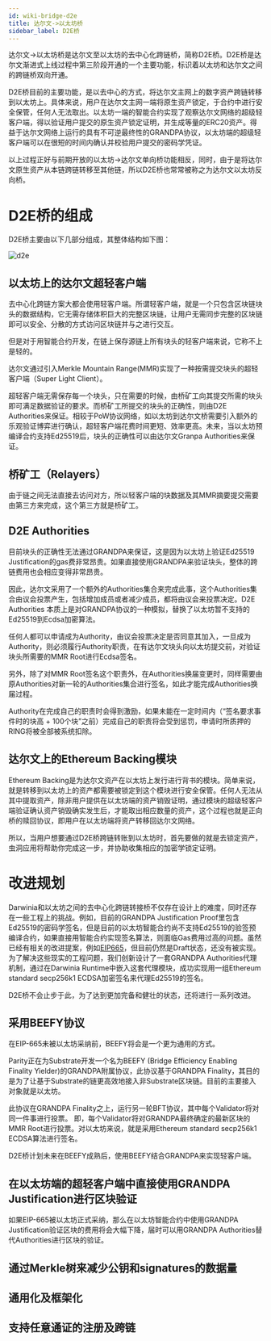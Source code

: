 ```yaml
---
id: wiki-bridge-d2e
title: 达尔文->以太坊桥
sidebar_label: D2E桥
---
```


达尔文->以太坊桥是达尔文至以太坊的去中心化跨链桥，简称D2E桥。D2E桥是达尔文渐进式上线过程中第三阶段开通的一个主要功能，标识着以太坊和达尔文之间的跨链桥双向开通。

D2E桥目前的主要功能，是以去中心的方式，将达尔文主网上的数字资产跨链转移到以太坊上。具体来说，用户在达尔文主网一端将原生资产锁定，于合约中进行安全保管，任何人无法取出。以太坊一端的智能合约实现了观察达尔文网络的超级轻客户端，得以验证用户提交的原生资产锁定证明，并生成等量的ERC20资产。得益于达尔文网络上运行的具有不可逆最终性的GRANDPA协议，以太坊端的超级轻客户端可以在很短的时间内确认并校验用户提交的密码学凭证。

以上过程正好与前期开放的以太坊->达尔文单向桥功能相反，同时，由于是将达尔文原生资产从本链跨链转移至其他链，所以D2E桥也常常被称之为达尔文以太坊反向桥。

# D2E桥的组成

D2E桥主要由以下几部分组成，其整体结构如下图：

![d2e](assets/d2e.png)

## 以太坊上的达尔文超轻客户端

去中心化跨链方案大都会使用轻客户端。所谓轻客户端，就是一个只包含区块链块头的数据结构，它无需存储体积巨大的完整区块链，让用户无需同步完整的区块链即可以安全、分散的方式访问区块链并与之进行交互。

但是对于用智能合约开发，在链上保存源链上所有块头的轻客户端来说，它称不上是轻的。

达尔文通过引入Merkle Mountain Range(MMR)实现了一种按需提交块头的超轻客户端（Super Light Client）。

超轻客户端无需保存每一个块头，只在需要的时候，由桥矿工向其提交所需的块头即可满足数据验证的要求。而桥矿工所提交的块头的正确性，则由D2E Authorities来保证。相较于PoW协议网络，如以太坊到达尔文桥需要引入额外的乐观验证博弈进行确认，超轻客户端花费时间更短、效率更高。未来，当以太坊预编译合约支持Ed25519后，块头的正确性可以由达尔文Granpa Authorities来保证。

## 桥矿工（Relayers）

由于链之间无法直接去访问对方，所以轻客户端的块数据及其MMR摘要提交需要由第三方来完成，这个第三方就是桥矿工。

## D2E Authorities

目前块头的正确性无法通过GRANDPA来保证，这是因为以太坊上验证Ed25519 Justification的gas费非常昂贵。如果直接使用GRANDPA来验证块头，整体的跨链费用也会相应变得非常昂贵。

因此，达尔文采用了一个额外的Authorities集合来完成此事，这个Authorities集合由议会投票产生，包括增加成员或者减少成员，都将由议会来投票决定。D2E Authorities 本质上是对GRANDPA协议的一种模拟，替换了以太坊暂不支持的Ed25519到Ecdsa加密算法。

任何人都可以申请成为Authority，由议会投票决定是否同意其加入，一旦成为Authority，则必须履行Authority职责，在有达尔文块头向以太坊提交前，对验证块头所需要的MMR Root进行Ecdsa签名。

另外，除了对MMR Root签名这个职责外，在Authorities换届变更时，同样需要由原Authorities对新一轮的Authorities集合进行签名，如此才能完成Authorities换届过程。

Authority在完成自己的职责时会得到激励，如果未能在一定时间内（“签名要求事件时的块高 + 100个块”之前）完成自己的职责将会受到惩罚，申请时所质押的RING将被全部被系统扣除。

## 达尔文上的Ethereum Backing模块

Ethereum Backing是为达尔文资产在以太坊上发行进行背书的模块。简单来说，就是转移到以太坊上的资产都需要被锁定到这个模块进行安全保管。任何人无法从其中提取资产，除非用户提供在以太坊端的资产销毁证明，通过模块的超级轻客户端验证确认资产销毁确实发生后，才能取出相应数量的资产，这个过程也就是正向桥的赎回协议，即用户在以太坊端将资产转移回达尔文网络。

所以，当用户想要通过D2E桥跨链转账到以太坊时，首先要做的就是去锁定资产，虫洞应用将帮助你完成这一步，并协助收集相应的加密学锁定证明。

# 改进规划

Darwinia和以太坊之间的去中心化跨链转接桥不仅存在设计上的难度，同时还存在一些工程上的挑战。例如，目前的GRANDPA Justification Proof里包含Ed25519的密码学签名，但是目前的以太坊智能合约尚不支持Ed25519的验签预编译合约，如果直接用智能合约实现签名算法，则面临Gas费用过高的问题。虽然已经有相关的改进提案，例如[EIP665](https://eips.ethereum.org/EIPS/eip-665)，但目前仍然是Draft状态，还没有被实现。为了解决这些现实的工程问题，我们创新设计了一套GRANDPA Authorities代理机制，通过在Darwinia Runtime中嵌入这套代理模块，成功实现用一组Ethereum standard secp256k1 ECDSA加密签名来代理Ed25519的签名。

D2E桥不会止步于此，为了达到更加完备和健壮的状态，还将进行一系列改进。

## 采用BEEFY协议
在EIP-665未被以太坊采纳前，BEEFY将会是一个更为通用的方式。

Parity正在为Substrate开发一个名为BEEFY (Bridge Efficiency Enabling Finality Yielder)的GRANDPA附属协议，此协议基于GRANDPA Finality，其目的是为了让基于Substrate的链更高效地接入非Substrate区块链。目前的主要接入对象就是以太坊。

此协议在GRANDPA Finality之上，运行另一轮BFT协议，其中每个Validator将对同一件事进行投票。 即，每个Validator将对GRANDPA最终确定的最新区块的MMR Root进行投票。对以太坊来说，就是采用Ethereum standard secp256k1 ECDSA算法进行签名。

D2E桥计划未来在BEEFY成熟后，使用BEEFY结合GRANDPA来实现轻客户端。

## 在以太坊端的超轻客户端中直接使用GRANDPA Justification进行区块验证

如果EIP-665被以太坊正式采纳，那么在以太坊智能合约中使用GRANDPA Justification验证区块的费用将会大幅下降，届时可以用GRANDPA Authorities替代Authorities进行区块的验证。

## 通过Merkle树来减少公钥和signatures的数据量

## 通用化及框架化

## 支持任意通证的注册及跨链

